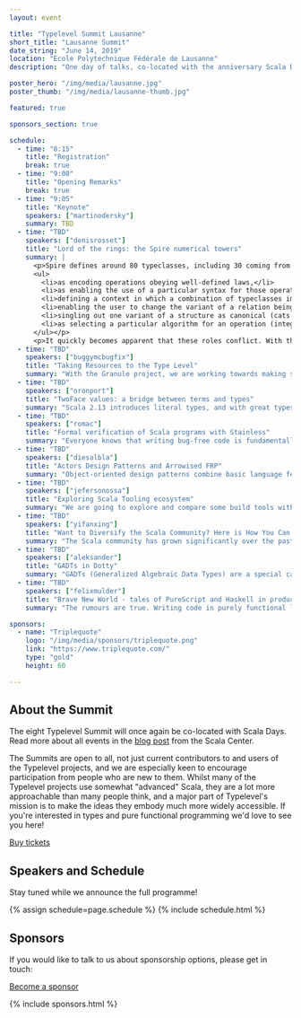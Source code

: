 ```yaml
---
layout: event

title: "Typelevel Summit Lausanne"
short_title: "Lausanne Summit"
date_string: "June 14, 2019"
location: "École Polytechnique Fédérale de Lausanne"
description: "One day of talks, co-located with the anniversary Scala Days."

poster_hero: "/img/media/lausanne.jpg"
poster_thumb: "/img/media/lausanne-thumb.jpg"

featured: true

sponsors_section: true

schedule:
  - time: "8:15"
    title: "Registration"
    break: true
  - time: "9:00"
    title: "Opening Remarks"
    break: true
  - time: "9:05"
    title: "Keynote"
    speakers: ["martinodersky"]
    summary: TBD
  - time: "TBD"
    speakers: ["denisrosset"]
    title: "Lord of the rings: the Spire numerical towers"
    summary: |
      <p>Spire defines around 80 typeclasses, including 30 coming from algebra and cats-kernel. We’ll see how much of that structure is dictated by mathematical laws, and which parts are the result of design decisions that balance different tradeoffs. In particular, we’ll discuss the different roles played by typeclasses in the Scala ecosystem:
      <ul>
        <li>as encoding operations obeying well-defined laws,</li>
        <li>as enabling the use of a particular syntax for those operations, if possible close to the mathematical notation of a domain (and subfields often disagree on the notation!),</li>
        <li>defining a context in which a combination of typeclasses implicitly imposes additional laws (for example, the ordering of numbers and addition),</li>
        <li>enabling the user to change the variant of a relation being used (Order),</li>
        <li>singling out one variant of a structure as canonical (cats: the additive Group for integers),</li>
        <li>as selecting a particular algorithm for an operation (integer factorization: deterministic or Monte-Carlo).</li>
      </ul></p>
      <p>It quickly becomes apparent that these roles conflict. With this in mind, we’ll have a look at some design choices made in Spire. We’ll discuss success stories, such as the clarification of the laws of the % operator, the commutative ring tower that formalizes integer factorization and Euclidean division. We’ll also discuss parts where trade offs have been made, such as the triplication of group structures (Group, AdditiveGroup, MultiplicativeGroup), the problem of coherent instances, especially when various typeclasses are combined. Time permitting, we’ll also discuss issues with law-based property checks (precision, range, time and memory complexity).</p>
  - time: "TBD"
    speakers: ["buggymcbugfix"]
    title: "Taking Resources to the Type Level"
    summary: "With the Granule project, we are working towards making statically typed functional languages more resource-aware, hence providing a way to enforce stateful protocols regarding memory, file handles, network interaction, etc. Static enforcement of security policies and first-class support for multi-stage programming are further examples of what is possible in a type system based on Linear Logic and Graded Modalities. We present Granule, a functional programming language which combines parametric polymorphism and indexed types with such a type system. Granule programs will probably look very familiar to you, especially if you know some Haskell/ML, but in Granule’s type system we can reason about much more. Hillel Wayne’s Great Theorem Prover Showdown has made a point of the fact that there are many things we can’t easily reason about with functional (programming | proving)—up until now! We will implement leftPad in Granule and prove it correct with little more effort that writing the type signatures. We will then breeze through how Granule’s type system very naturally supports session-typed channels and safe mutable arrays."
  - time: "TBD"
    speakers: ["oronport"]
    title: "TwoFace values: a bridge between terms and types"
    summary: "Scala 2.13 introduces literal types, and with great types comes great thirst for power to control them. In this talk we get acquainted with the singleton-ops library, a typelevel programming library that enables constraining and performing operations on literal types. We learn about the library’s TwoFace value feature, and how it can be used to bridge the gap between types and terms by converting a type expression to term expression and vice-versa."
  - time: "TBD"
    speakers: ["romac"]
    title: "Formal verification of Scala programs with Stainless"
    summary: "Everyone knows that writing bug-free code is fundamentally difficult, and that bugs will sometimes sneak in even in the presence of unit- or property-based tests. One solution to this problem is formal software verification. Formal verification allows users to statically verify that software systems will never crash nor diverge, and will in addition satisfy given functional correctness properties. In this talk, I will present Stainless, a verification system for an expressive subset of Scala. I will start by explaining what formal verification is, what are some of the challenges people encounter when putting it into practice, and how it can be made more practical. Then I will give a high-level overview of Stainless, and finally present a few verified programs, such as a small actor system, a parallel map-reduce implementation, as well as a little surprise! I’ll also demonstrate the tooling we have developed around Stainless which lets users easily integrate Stainless in their SBT-based Scala projects."
  - time: "TBD"
    speakers: ["diesalbla"]
    title: "Actors Design Patterns and Arrowised FRP"
    summary: "Object-oriented design patterns combine basic language features to solve coding problems in an extensible way. In functional Scala, we solve those coding problems with functions, combinators, and type-classes, so design patterns are less relevant. Actor design patterns combine basic features of the actors to solve coding problems in an extensible way. Arrowised functional reactive programming (based on languages like Scala and Haskell also offers a way to solve those coding problem using functions, combinators, and type-classes. This talk describes a prototype implementation of AFRP and its primitive types and functions, discusses its similarities to actors, and then describes how some actor design patterns in the existing literature corresponds to constructions of AFRP."
  - time: "TBD"
    speakers: ["jefersonossa"]
    title: "Exploring Scala Tooling ecosystem"
    summary: "We are going to explore and compare some build tools with special focus on LSP/BSP implementations, IDEs and text editor support. To help the audience’s judgement about the tools that are suitable for their particular needs this talk aims to get attendees familiar with terms like SemanticDB, Metals, Bloop, SBT, Pants, Bazel, Ensime, IntelliJ IDE, Scala IDE, Dotty IDE and other honorific mentions."
  - time: "TBD"
    speakers: ["yifanxing"]
    title: "Want to Diversify the Scala Community? Here is How You Can Help!"
    summary: "The Scala community has grown significantly over the past 15 years. As a community, we wrote millions of lines of code and developed hundreds of projects. While the language is thriving, there is still room to contribute to the community. Different from other tech talks, this talk focuses on contributing to the diversity aspect of the community. It explains the significance and benefits of diversity, and it proposes solutions to diversify and improve the community. One of the best ways to grow the community and to bring diversity into the community is to organize ScalaBridge workshops, which are intended to provide resources for people from underrepresented populations to learn Scala. (Diversity comes in many forms: race, gender, age, religion, culture, sexual orientation, socioeconomic background, etc.) While the workshops have positive and lasting impacts, it cannot be done by one individual or by a single organization. In order for the Scala community to become more diverse, we need your help to scale up! Attend this talk to learn about how to contribute to our community!"
  - time: "TBD"
    speakers: ["aleksander"]
    title: "GADTs in Dotty"
    summary: "GADTs (Generalized Algebraic Data Types) are a special case of ADTs (or Dotty enums) that, when we match on them, let us know more about type parameters to enclosing functions. In practice, they are mostly used to associate types with data constructors (case classes and objects in Scala’s case), and to ensure that incorrectly assembling data structures will not typecheck. Two good examples are a database query type that cannot be malformed (no integers as if conditions!) or a red-black tree data type that will only compile if it is balanced. So far Scala’s support for GADTs has been lacking and rife with runtime type errors compared to Haskell. Fortunately, I’ve been working on making it far better in Dotty! During the talk first we’ll walk through examples of GADTs, see what makes them useful and how they can be applied to solve real problems. Next, I’ll explain how GADTs in Scala naturally follow from subtyping and inheritance, completely unlike Haskell or any other language with GADTs. Finally, I’ll talk about how the support for GADTs in Dotty is tightly related to other features such as match types and (the possible) nullable types."
  - time: "TBD"
    speakers: ["felixmulder"]
    title: "Brave New World - tales of PureScript and Haskell in production"
    summary: "The rumours are true. Writing code in purely functional languages tends to produce code that is much easier to read, modify and reason about. This talk examines how an experienced Scala team transitioned into writing production code using PureScript in AWS lambda, and services using Haskell."

sponsors:
  - name: "Triplequote"
    logo: "/img/media/sponsors/triplequote.png"
    link: "https://www.triplequote.com/"
    type: "gold"
    height: 60

---
```


## About the Summit

The eight Typelevel Summit will once again be co-located with Scala Days.
Read more about all events in the <a href="https://www.scala-lang.org/blog/2019/01/17/scala-days-2019-celebrating-collaborative-success.html">blog post</a> from the Scala Center.

The Summits are open to all, not just current contributors to and users of the Typelevel projects, and we are especially keen to encourage participation from people who are new to them.
Whilst many of the Typelevel projects use somewhat "advanced" Scala, they are a lot more approachable than many people think, and a major part of Typelevel's mission is to make the ideas they embody much more widely accessible.
If you're interested in types and pure functional programming we'd love to see you here!

<a class="btn large" href="https://ti.to/typelevel-summit/typelevel-summit-lausanne-2019">Buy tickets</a>

## Speakers and Schedule

Stay tuned while we announce the full programme!

{% assign schedule=page.schedule %}
{% include schedule.html %}

## Sponsors

If you would like to talk to us about sponsorship options, please get in touch:

<a class="btn large" href="mailto:info@typelevel.org">Become a sponsor</a>

{% include sponsors.html %}
